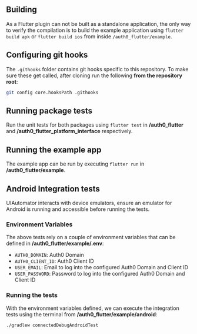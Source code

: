 ## Building

As a Flutter plugin can not be built as a standalone application, the only way to verify the compilation is to build the example application using `flutter build apk` or `flutter build ios` from inside `/auth0_flutter/example`.

## Configuring git hooks

The `.githooks` folder contains git hooks specific to this repository. To make sure these get called, after cloning run the following **from the repository root**:

```sh
git config core.hooksPath .githooks
```

## Running package tests

Run the unit tests for both packages using `flutter test` in **/auth0_flutter** and **/auth0_flutter_platform_interface** respectively.

## Running the example app

The example app can be run by executing `flutter run` in **/auth0_flutter/example**.

## Android Integration tests

UIAutomator interacts with device emulators, ensure an emulator for Android is running and accessible before running the tests.

### Environment Variables

The above tests rely on a couple of environment variables that can be defined in **/auth0_flutter/example/.env**:

- `AUTH0_DOMAIN`: Auth0 Domain
- `AUTH0_CLIENT_ID`: Auth0 Client ID
- `USER_EMAIL`: Email to log into the configured Auth0 Domain and Client ID
- `USER_PASSWORD`: Password to log into the configured Auth0 Domain and Client ID

### Running the tests

With the environment variables defined, we can execute the integration tests using the terminal from **/auth0_flutter/example/android**:

```
./gradlew connectedDebugAndroidTest
```
